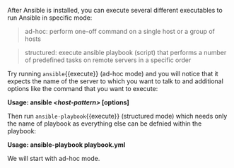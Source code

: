After Ansible is installed, you can execute several different executables to run Ansible in specific mode:
> ad-hoc: perform one-off command on a single host or a group of hosts

> structured: execute ansible playbook (script) that performs a number of predefined tasks on remote servers in a specific order

Try running `ansible`{{execute}} (ad-hoc mode) and you will notice that it expects the name of the server to which you want to talk to and additional options like the command that you want to execute:

**Usage: ansible _<_host-pattern_>_ [options]** 

Then run `ansible-playbook`{{execute}} (structured mode) which needs only the name of playbook as everything else can be defnied within the playbook:

**Usage: ansible-playbook playbook.yml** 

We will start with ad-hoc mode.